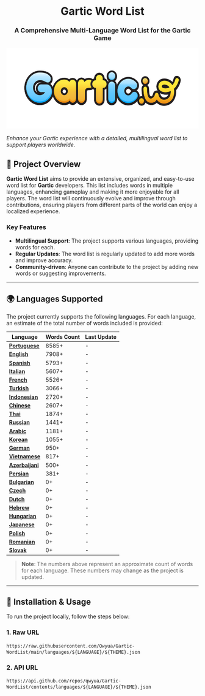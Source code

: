 <h1 align="center">Gartic Word List</h1>
<h3 align="center">A Comprehensive Multi-Language Word List for the Gartic Game</h3>
<p align="center">
  <img height="210" src="./images/logo.png" alt="Project Logo">
</p>

_Enhance your Gartic experience with a detailed, multilingual word list to support players worldwide._

## 📌 **Project Overview**  

**Gartic Word List** aims to provide an extensive, organized, and easy-to-use word list for **Gartic** developers. This list includes words in multiple languages, enhancing gameplay and making it more enjoyable for all players. The word list will continuously evolve and improve through contributions, ensuring players from different parts of the world can enjoy a localized experience.

### Key Features
- **Multilingual Support**: The project supports various languages, providing words for each.
- **Regular Updates**: The word list is regularly updated to add more words and improve accuracy.
- **Community-driven**: Anyone can contribute to the project by adding new words or suggesting improvements.

---

## 🌍 **Languages Supported**

The project currently supports the following languages. For each language, an estimate of the total number of words included is provided:


| Language      | Words Count | Last Update    |
|---------------|-------------|----------------|
| **[Portuguese](https://github.com/Qwyua/Gartic-WordList/tree/main/languages/Portuguese)**| 8585+          | -              |
| **[English](https://github.com/Qwyua/Gartic-WordList/tree/main/languages/English)**    | 7908+         | -              |
| **[Spanish](https://github.com/Qwyua/Gartic-WordList/tree/main/languages/Spanish)**   | 5793+          | -              |
| **[Italian](https://github.com/Qwyua/Gartic-WordList/tree/main/languages/Italian)**   | 5607+          | -              |
| **[French](https://github.com/Qwyua/Gartic-WordList/tree/main/languages/French)**    | 5526+          | -              |
| **[Turkish](https://github.com/Qwyua/Gartic-WordList/tree/main/languages/Turkish)**   | 3066+          | -              |
| **[Indonesian](https://github.com/Qwyua/Gartic-WordList/tree/main/languages/Indonesian)**| 2720+          | -              |
| **[Chinese](https://github.com/Qwyua/Gartic-WordList/tree/main/languages/Chinese)**   | 2607+          | -              |
| **[Thai](https://github.com/Qwyua/Gartic-WordList/tree/main/languages/Thai)**      | 1874+          | -              |
| **[Russian](https://github.com/Qwyua/Gartic-WordList/tree/main/languages/Russian)**   | 1441+          | -              |
| **[Arabic](https://github.com/Qwyua/Gartic-WordList/tree/main/languages/Arabic)**    | 1181+          | -              |
| **[Korean](https://github.com/Qwyua/Gartic-WordList/tree/main/languages/Korean)**    | 1055+          | -              |
| **[German](https://github.com/Qwyua/Gartic-WordList/tree/main/languages/German)**    | 950+          | -              |
| **[Vietnamese](https://github.com/Qwyua/Gartic-WordList/tree/main/languages/Vietnamese)**| 817+          | -              |
| **[Azerbaijani](https://github.com/Qwyua/Gartic-WordList/tree/main/languages/Azerbaijani)**| 500+         | -              |
| **[Persian](https://github.com/Qwyua/Gartic-WordList/tree/main/languages/Persian)**   | 381+          | -              |
| **[Bulgarian](https://github.com/Qwyua/Gartic-WordList/tree/main/languages/Bulgarian)** | 0+          | -              |
| **[Czech](https://github.com/Qwyua/Gartic-WordList/tree/main/languages/Czech)**     | 0+          | -              |
| **[Dutch](https://github.com/Qwyua/Gartic-WordList/tree/main/languages/Dutch)**     | 0+          | -              |
| **[Hebrew](https://github.com/Qwyua/Gartic-WordList/tree/main/languages/Hebrew)**    | 0+          | -              |
| **[Hungarian](https://github.com/Qwyua/Gartic-WordList/tree/main/languages/Hungarian)** | 0+          | -              |
| **[Japanese](https://github.com/Qwyua/Gartic-WordList/tree/main/languages/Japanese)**  | 0+          | -              |
| **[Polish](https://github.com/Qwyua/Gartic-WordList/tree/main/languages/Polish)**    | 0+          | -              |
| **[Romanian](https://github.com/Qwyua/Gartic-WordList/tree/main/languages/Romanian)**  | 0+          | -              |
| **[Slovak](https://github.com/Qwyua/Gartic-WordList/tree/main/languages/Slovak)**    | 0+          | -              |




> **Note**: The numbers above represent an approximate count of words for each language. These numbers may change as the project is updated.

---

## 🚀 **Installation & Usage**

To run the project locally, follow the steps below:

### 1. **Raw URL**
```raw
https://raw.githubusercontent.com/Qwyua/Gartic-WordList/main/languages/${LANGUAGE}/${THEME}.json
```

### 2. **API URL**
```api
https://api.github.com/repos/qwyua/Gartic-WordList/contents/languages/${LANGUAGE}/${THEME}.json
```

